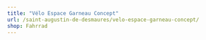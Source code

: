 ```yaml
---
title: "Vélo Espace Garneau Concept"
url: /saint-augustin-de-desmaures/velo-espace-garneau-concept/
shop: Fahrrad
---
```

